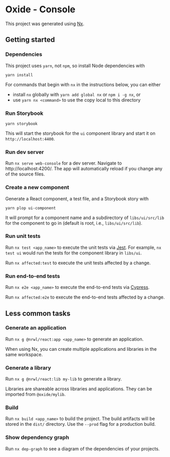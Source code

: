 # Oxide - Console

This project was generated using [Nx](https://nx.dev).

## Getting started

### Dependencies

This project uses `yarn`, not `npm`, so install Node dependencies with

```
yarn install
```

For commands that begin with `nx` in the instructions below, you can either 

- install `nx` globally with `yarn add global nx` or `npm i -g nx`, or
- use `yarn nx <command>` to use the copy local to this directory

### Run Storybook

```
yarn storybook
```

This will start the storybook for the `ui` component library and start it on `http://localhost:4400`.

### Run dev server

Run `nx serve web-console` for a dev server. Navigate to http://localhost:4200/. The app will automatically reload if you change any of the source files.

### Create a new component

Generate a React component, a test file, and a Storybook story with

```
yarn plop ui-component
```

It will prompt for a component name and a subdirectory of `libs/ui/src/lib` for the component to go in (default is root, i.e., `libs/ui/src/lib`).

### Run unit tests

Run `nx test <app_name>` to execute the unit tests via [Jest](https://jestjs.io). For example, `nx test ui` would run the tests for the component library in `libs/ui`.

Run `nx affected:test` to execute the unit tests affected by a change.

### Run end-to-end tests

Run `nx e2e <app_name>` to execute the end-to-end tests via [Cypress](https://www.cypress.io).

Run `nx affected:e2e` to execute the end-to-end tests affected by a change.

## Less common tasks

### Generate an application

Run `nx g @nrwl/react:app <app_name>` to generate an application.

When using Nx, you can create multiple applications and libraries in the same workspace.

### Generate a library

Run `nx g @nrwl/react:lib my-lib` to generate a library.

Libraries are shareable across libraries and applications. They can be imported from `@oxide/mylib`.

### Build

Run `nx build <app_name>` to build the project. The build artifacts will be stored in the `dist/` directory. Use the `--prod` flag for a production build.

### Show dependency graph

Run `nx dep-graph` to see a diagram of the dependencies of your projects.